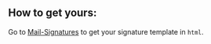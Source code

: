 ## How to get yours:
Go to [Mail-Signatures](https://www.mail-signatures.com/signature-generator/#/user-graphics) to get your signature template in `html`.